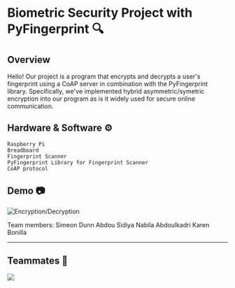 # Biometric Security Project with PyFingerprint 🔍
## Overview

Hello! Our project is a program that encrypts and decrypts a user's fingerprint using a CoAP server in combination with the PyFingerprint library. Specifically, we've implemented hybrid asymmetric/symetric encryption into our program as is it widely used for secure online communication.

## Hardware & Software ⚙
    Raspberry Pi
    Breadboard
    Fingerprint Scanner
    PyFingerprint Library for Fingerprint Scanner
    CoAP protocol



## Demo 📷
![Encryption/Decryption](assets/images/demo1.png)

Team members:
Simeon Dunn
Abdou Sidiya
Nabila Abdoulkadri
Karen Bonilla




----
## Teammates 💪
<a href="https://github.com/simedunn/PyFingerprint_Biometric_Security/graphs/contributors">
  <img src="https://contrib.rocks/image?repo=simedunn/PyFingerprint_Biometric_Security" />
</a>
